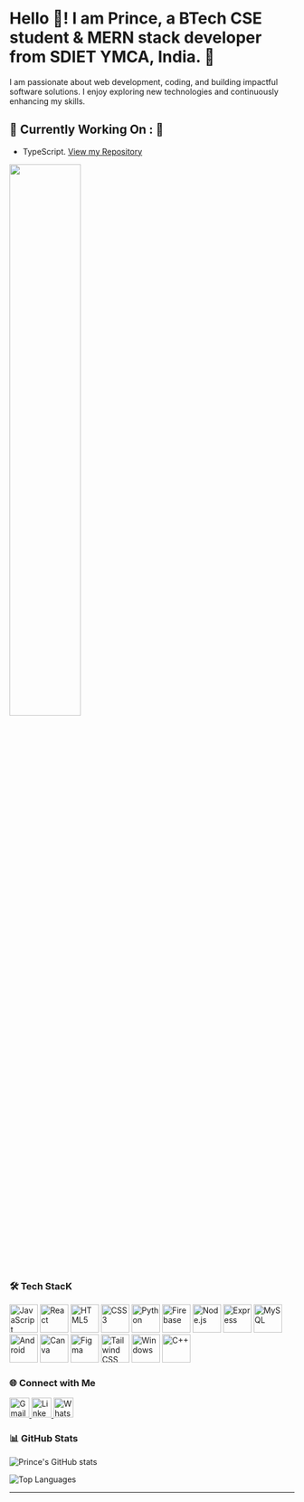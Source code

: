 <h1 align="left">Hello 👋! I am Prince, a BTech CSE student & MERN stack developer from SDIET YMCA, India. 🚀</h1>


<p align="left">I am passionate about web development, coding, and building impactful software solutions. I enjoy exploring new technologies and continuously enhancing my skills.</p>

###


 
###
 <div className="currently-working-on">
    <h2>🚧 Currently  Working On : 🚧</h2>
    <ul>
      <li>
     TypeScript.
        <a href="https://github.com/princee07/Code-Reviewe.git" target="_blank">View my Repository</a>
      </li>
    </ul>
    
     
    
  </div>
<img   margin-left="50px" width="50%" src="https://media1.tenor.com/m/uVz3y38oRjcAAAAC/bleach.gif" />


### 🛠️ Tech StacK
<div align="left">
<img src="https://cdn.jsdelivr.net/gh/devicons/devicon/icons/javascript/javascript-original.svg" height="50" alt="JavaScript" />
<img src="https://cdn.jsdelivr.net/gh/devicons/devicon/icons/react/react-original.svg" height="50" alt="React" />
<img src="https://cdn.jsdelivr.net/gh/devicons/devicon/icons/html5/html5-original.svg" height="50" alt="HTML5" />
<img src="https://cdn.jsdelivr.net/gh/devicons/devicon/icons/css3/css3-original.svg" height="50" alt="CSS3" />
<img src="https://cdn.jsdelivr.net/gh/devicons/devicon/icons/python/python-original.svg" height="50" alt="Python" />
<img src="https://cdn.jsdelivr.net/gh/devicons/devicon/icons/firebase/firebase-plain.svg" height="50" alt="Firebase" />
<img src="https://cdn.jsdelivr.net/gh/devicons/devicon/icons/nodejs/nodejs-original.svg" height="50" alt="Node.js" />
<img src="https://cdn.jsdelivr.net/gh/devicons/devicon/icons/express/express-original.svg" height="50" alt="Express" />
<img src="https://cdn.jsdelivr.net/gh/devicons/devicon/icons/mysql/mysql-original.svg" height="50" alt="MySQL" />
<img src="https://cdn.jsdelivr.net/gh/devicons/devicon/icons/android/android-original.svg" height="50" alt="Android" />
<img src="https://cdn.jsdelivr.net/gh/devicons/devicon/icons/canva/canva-original.svg" height="50" alt="Canva" />
<img src="https://cdn.jsdelivr.net/gh/devicons/devicon/icons/figma/figma-original.svg" height="50" alt="Figma" />
<img src="https://cdn.jsdelivr.net/gh/devicons/devicon/icons/tailwindcss/tailwindcss-original-wordmark.svg" height="50" alt="Tailwind CSS" />
<img src="https://cdn.jsdelivr.net/gh/devicons/devicon/icons/windows8/windows8-original.svg" height="50" alt="Windows" />
<img src="https://cdn.jsdelivr.net/gh/devicons/devicon/icons/cplusplus/cplusplus-original.svg" height="50" alt="C++" />

</div>

###

### 🌐 Connect with Me
<div align="left">
  <a href="mailto:prince1362005@gmail.com" target="_blank">
    <img src="https://img.shields.io/static/v1?message=Gmail&logo=gmail&label=&color=D14836&logoColor=white&labelColor=&style=for-the-badge" height="35" alt="Gmail" />
  </a>
  <a href="https://www.linkedin.com/in/princee07/" target="_blank">
    <img src="https://img.shields.io/static/v1?message=LinkedIn&logo=linkedin&label=&color=0077B5&logoColor=white&labelColor=&style=for-the-badge" height="35" alt="LinkedIn" />
  </a>
  <a href="https://api.whatsapp.com/send?phone=9958748482" target="_blank">
    <img src="https://img.shields.io/static/v1?message=WhatsApp&logo=whatsapp&label=&color=25D366&logoColor=white&labelColor=&style=for-the-badge" height="35" alt="WhatsApp" />
  </a>
</div>

###

### 📊 GitHub Stats
<p align="left">
  <img src="https://github-readme-stats.vercel.app/api?username=princee07&show_icons=true&theme=radical" alt="Prince's GitHub stats" />
</p>

<p align="left">
  <img src="https://github-readme-stats.vercel.app/api/top-langs/?username=princee07&layout=compact&theme=radical" alt="Top Languages" />
</p>

---

